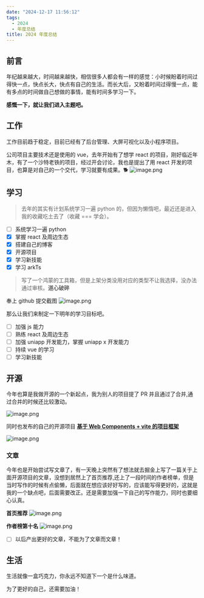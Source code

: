 ```yaml
---
date: "2024-12-17 11:56:12"
tags:
  - 2024
  - 年度总结
title: 2024 年度总结
---
```


## 前言

年纪越来越大，时间越来越快，相信很多人都会有一样的感觉：小时候盼着时间过得快一点，快点长大，快点有自己的生活。而长大后，又盼着时间过得慢一点，能有多点的时间做自己想做的事情，能有时间多学习一下。

**感慨一下，就让我们进入主题吧。**

## 工作

工作目前趋于稳定，目前已经有了后台管理、大屏可视化以及小程序项目。

公司项目主要技术还是使用的 vue，去年开始有了想学 react 的项目，刚好临近年木，有了一个沙特老铁的项目，经过开会讨论，我也是提出了用 react 开发的项目，也算是对自己的一个交代，学习就要有成果。🐕
![image.png](/life/react.png)

## 学习

> 去年的其实有计划系统学习一遍 python 的，但因为懒惰吧，最近还是进入我的收藏吃土去了（收藏 === 学会）。

- [ ] 系统学习一遍 python
- [x] 掌握 react 及周边生态
- [x] 搭建自己的博客
- [x] 开源项目
- [x] 学习新技能
- [x] 学习 arkTs

> 写了一个鸿蒙的工具箱，但是上架分类没用对应的类型不让我选择，没办法通过审核。**道心破碎**

奉上 github 提交截图
![image.png](/life/2024-github.png)

那么让我们来制定一下明年的学习目标吧。

- [ ] 加强 js 能力
- [ ] 熟练 react 及周边生态
- [ ] 加强 uniapp 开发能力，掌握 uniapp x 开发能力
- [ ] 持续 vue 的学习
- [ ] 学习新技能

## 开源

今年也算是我做开源的一个新起点，我为别人的项目提了 PR 并且通过了合并,通过合并的时候还比较激动。

![image.png](/life/2024-open.png)

同时也发布的自己的开源项目 **[基于 Web Components + vite 的项目框架](https://github.com/yosong-github/yo-web-components-template)**

![image.png](/life/2024-open-me.png)

### 文章

今年也是开始尝试写文章了，有一天晚上突然有了想法就去掘金上写了一篇关于上面开源项目的文章，没想到居然上了首页推荐,还上了一段时间的作者榜单，但是当时写作的时候有点偷懒，后面就在想应该好好写的，应该能写得更好的，这就是我的一个缺点吧，后面需要改正。还是需要加强一下自己的写作能力，同时也要细心认真。

**首页推荐**
![image.png](/life/2024-juejin.png)

**作者榜第十名**
![image.png](/life/2024-juejin1.png)

- [ ] 以后产出更好的文章，不能为了文章而文章！

## 生活

生活就像一盒巧克力，你永远不知道下一个是什么味道。

为了更好的自己，还需要加油！
